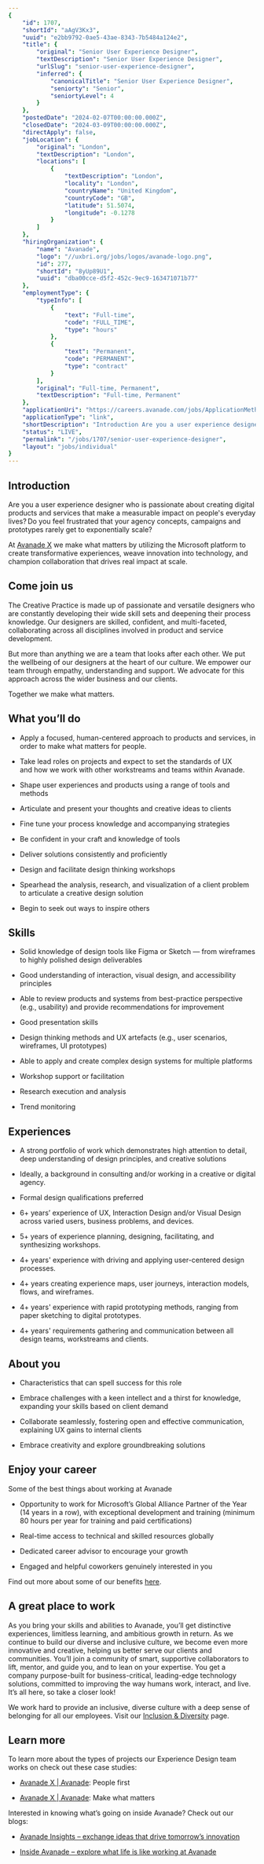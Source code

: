 ```yaml
---
{
	"id": 1707,
	"shortId": "aAgV3Kx3",
	"uuid": "e2bb9792-0ae5-43ae-8343-7b5484a124e2",
	"title": {
		"original": "Senior User Experience Designer",
		"textDescription": "Senior User Experience Designer",
		"urlSlug": "senior-user-experience-designer",
		"inferred": {
			"canonicalTitle": "Senior User Experience Designer",
			"seniorty": "Senior",
			"seniortyLevel": 4
		}
	},
	"postedDate": "2024-02-07T00:00:00.000Z",
	"closedDate": "2024-03-09T00:00:00.000Z",
	"directApply": false,
	"jobLocation": {
		"original": "London",
		"textDescription": "London",
		"locations": [
			{
				"textDescription": "London",
				"locality": "London",
				"countryName": "United Kingdom",
				"countryCode": "GB",
				"latitude": 51.5074,
				"longitude": -0.1278
			}
		]
	},
	"hiringOrganization": {
		"name": "Avanade",
		"logo": "//uxbri.org/jobs/logos/avanade-logo.png",
		"id": 277,
		"shortId": "8yUp89U1",
		"uuid": "dba00cce-d5f2-452c-9ec9-163471071b77"
	},
	"employmentType": {
		"typeInfo": [
			{
				"text": "Full-time",
				"code": "FULL_TIME",
				"type": "hours"
			},
			{
				"text": "Permanent",
				"code": "PERMANENT",
				"type": "contract"
			}
		],
		"original": "Full-time, Permanent",
		"textDescription": "Full-time, Permanent"
	},
	"applicationUri": "https://careers.avanade.com/jobs/ApplicationMethods?jobId=73616",
	"applicationType": "link",
	"shortDescription": "Introduction Are you a user experience designer who is passionate about creating digital products and services that make a measurable impact on people's' everyday lives? Do you feel frustrated that",
	"status": "LIVE",
	"permalink": "/jobs/1707/senior-user-experience-designer",
	"layout": "jobs/individual"
}
---
```

<h2>Introduction</h2><p>Are you a user experience designer who is passionate about creating digital products and services that make a measurable impact on people's everyday lives? Do you feel frustrated that your agency concepts, campaigns and prototypes rarely get to exponentially scale?&nbsp;</p><p>At <a target="_blank" rel="noopener noreferrer nofollow" href="http://avanade%20x/">Avanade X</a> we make what matters by utilizing the Microsoft platform to create transformative experiences, weave innovation into technology, and champion collaboration that drives real impact at scale.&nbsp;</p><h2>Come join us</h2><p>The Creative Practice is made up of passionate and versatile designers who are constantly developing their wide skill sets and deepening their process knowledge. Our designers are skilled, confident, and multi-faceted, collaborating across all disciplines involved in product and service development.  &nbsp;</p><p>But more than anything we are a team that looks after each other. We put the wellbeing of our designers at the heart of our culture. We empower our team through empathy, understanding and support. We advocate for this approach across the wider business and our clients. &nbsp;</p><p>Together we make what matters. &nbsp;</p><h2>What you’ll do</h2><ul><li><p>Apply a focused, human-centered approach to products and services, in order to&nbsp;make what matters for people. &nbsp;</p></li><li><p>Take lead roles on projects and expect to set the standards of UX and&nbsp;how we work with other workstreams and teams within Avanade.  &nbsp;</p></li><li><p>Shape user experiences and products using a range of tools and methods &nbsp;</p></li><li><p>Articulate and present your thoughts and creative ideas to clients &nbsp;</p></li><li><p>Fine tune your process knowledge and accompanying strategies &nbsp;</p></li><li><p>Be confident in your craft and knowledge of tools &nbsp;</p></li><li><p>Deliver solutions consistently and proficiently &nbsp;</p></li><li><p>Design and facilitate design thinking workshops &nbsp;</p></li><li><p>Spearhead the analysis, research, and visualization of a client problem to articulate a creative design solution &nbsp;</p></li><li><p>Begin to seek out ways to inspire others &nbsp;</p></li></ul><h2>Skills</h2><ul><li><p>Solid knowledge of design tools like Figma or Sketch — from wireframes to highly polished design deliverables &nbsp;</p></li><li><p>Good understanding of interaction, visual design, and accessibility principles &nbsp;</p></li><li><p>Able to review products and systems from best-practice perspective (e.g., usability) and provide recommendations for improvement &nbsp;</p></li><li><p>Good presentation skills &nbsp;</p></li><li><p>Design thinking methods and UX artefacts (e.g., user scenarios, wireframes, UI prototypes) &nbsp;</p></li><li><p>Able to apply and create complex design systems for multiple platforms &nbsp;</p></li><li><p>Workshop support or facilitation &nbsp;</p></li><li><p>Research execution and analysis &nbsp;</p></li><li><p>Trend monitoring &nbsp;</p></li></ul><h2>Experiences</h2><ul><li><p>A strong portfolio of work which demonstrates high attention to detail, deep understanding of design principles, and creative solutions &nbsp;</p></li><li><p>Ideally, a background in consulting and/or working in a creative or digital agency. &nbsp;</p></li><li><p>Formal design qualifications preferred &nbsp;</p></li><li><p>6+ years’ experience of UX, Interaction Design and/or Visual Design across varied users, business problems, and devices. &nbsp;</p></li><li><p>5+ years of experience planning, designing, facilitating, and synthesizing workshops. &nbsp;</p></li><li><p>4+ years' experience with driving and applying user-centered&nbsp;design processes. &nbsp;</p></li><li><p>4+ years creating experience maps, user journeys, interaction models, flows, and wireframes. &nbsp;</p></li><li><p>4+ years' experience with rapid prototyping methods, ranging from paper sketching to digital prototypes. &nbsp;</p></li><li><p>4+ years' requirements gathering and communication between all design teams, workstreams and clients.   &nbsp;<strong><br></strong></p></li></ul><h2>About you</h2><ul><li><p>Characteristics that can spell success for this role &nbsp;</p></li><li><p>Embrace challenges with a keen intellect and a thirst for knowledge, expanding your skills based on client demand&nbsp;</p></li><li><p>Collaborate seamlessly, fostering open and effective communication, explaining UX gains to internal clients&nbsp;</p></li><li><p>Embrace creativity and explore groundbreaking solutions</p></li></ul><h2>Enjoy your career&nbsp;</h2><p>Some of the best things about working at Avanade &nbsp;</p><ul><li><p>Opportunity to work for Microsoft’s Global Alliance Partner of the Year (14 years in a row), with exceptional development and training (minimum 80 hours per year for training and paid certifications)  &nbsp;</p></li><li><p>Real-time access to technical and skilled resources globally  &nbsp;</p></li><li><p>Dedicated career advisor to encourage your growth &nbsp;</p></li><li><p>Engaged and helpful coworkers genuinely interested in you  &nbsp;  &nbsp;</p></li></ul><p>Find out more about some of our benefits <a target="_blank" rel="noopener noreferrer nofollow" href="https://www.avanade.com/en-gb/career/benefits">here</a>. &nbsp;</p><h2>A great place to work&nbsp;</h2><p>As you bring your skills and abilities to Avanade, you’ll get distinctive experiences, limitless learning, and ambitious growth in return. As we continue to build our diverse and inclusive culture, we become even more innovative and creative, helping us better serve our clients and communities. You’ll join a community of smart, supportive collaborators to lift, mentor, and guide you, and to lean on your expertise. You get a company purpose-built for business-critical, leading-edge technology solutions, committed to improving the way humans work, interact, and live. It’s all here, so take a closer look!&nbsp;&nbsp;</p><p>We work hard to provide an inclusive, diverse culture with a deep sense of belonging for all our employees. Visit our <a target="_blank" rel="noopener noreferrer nofollow" href="https://www.avanade.com/en-us/about-avanade/inclusion-and-diversity">Inclusion &amp; Diversity</a> page. &nbsp;</p><h2>Learn more &nbsp;</h2><p>To learn more about the types of projects our Experience Design team works on check out these case studies: &nbsp;</p><ul><li><p><a target="_blank" rel="noopener noreferrer nofollow" href="https://www.avanade.com/en/solutions/avanade-x?videoid=6304523720001">Avanade X | Avanade</a>: People first&nbsp;&nbsp;</p></li><li><p><a target="_blank" rel="noopener noreferrer nofollow" href="https://www.avanade.com/en/solutions/avanade-x?videoid=6314537823112">Avanade X | Avanade</a>: Make what matters&nbsp;&nbsp;</p></li></ul><p>Interested in knowing what’s going on inside Avanade? Check out our blogs: &nbsp;</p><ul><li><p><a target="_blank" rel="noopener noreferrer nofollow" href="https://www.avanade.com/en/blogs/avanade-insights">Avanade Insights – exchange ideas that drive tomorrow’s innovation</a> &nbsp;</p></li></ul><ul><li><p><a target="_blank" rel="noopener noreferrer nofollow" href="https://www.avanade.com/en/blogs/inside-avanade">Inside Avanade – explore what life is like working at Avanade</a> &nbsp;</p></li></ul><p>&nbsp;</p><p>&nbsp;</p><p><br><br></p>

